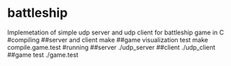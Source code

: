 # battleship
Implemetation of simple udp server and udp client for battleship game in C
#compiling 
##server and client 
make
##game visualization test
make compile.game.test
#running 
##server
./udp_server
##client
./udp_client 
##game test
./game.test
